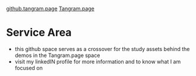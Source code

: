 [github.tangram.page](https://github.tangram.page/)
[Tangram.page](https://www.tangram.page/)

# Service Area

* this github space serves as a crossover for the study assets behind the demos in the Tangram.page space
* visit my linkedIN profile for more information and to know what I am focused on
